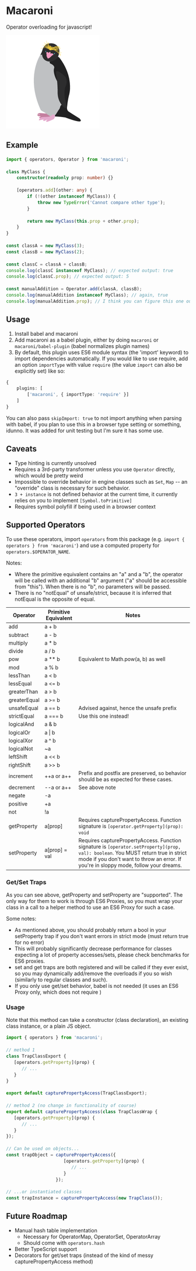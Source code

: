 # Macaroni

Operator overloading for javascript!

![he is angry that you aren't using operator overloading in JS yet!](macaroni.png)

## Example

```typescript
import { operators, Operator } from 'macaroni';

class MyClass {
    constructor(readonly prop: number) {}
    
    [operators.add](other: any) {
        if (!(other instanceof MyClass)) {
            throw new TypeError('Cannot compare other type');
        }
        
        return new MyClass(this.prop + other.prop);
    }
}

const classA = new MyClass(3);
const classB = new MyClass(2);

const classC = classA + classB;
console.log(classC instanceof MyClass); // expected output: true
console.log(classC.prop); // expected output: 5

const manualAddition = Operator.add(classA, classB);
console.log(manualAddition instanceof MyClass); // again, true
console.log(manualAddition.prop); // I think you can figure this one out
```

## Usage

1. Install babel and macaroni
2. Add macaroni as a babel plugin, either by doing `macaroni` or `macaroni/babel-plugin` (babel normalizes plugin names)
3. By default, this plugin uses ES6 module syntax (the 'import' keyword) to import dependencies automatically. If you would like to use require, add an option `importType` with value `require` (the value `import` can also be explicitly set) like so:

```typescript
{
    plugins: [
        ['macaroni', { importType: 'require' }]
    ]
}
``` 

You can also pass `skipImport: true` to not import anything when parsing with babel, if you plan to use this in a browser type setting or something, idunno. It was added for unit testing but I'm sure it has some use.

## Caveats

- Type hinting is currently unsolved
- Requires a 3rd-party transformer unless you use `Operator` directly, which would be pretty weird
- Impossible to override behavior in engine classes such as `Set`, `Map` -- an "override" class is necessary for such behavior.
- `3 + instance` is not defined behavior at the current time, it currently relies on you to implement `[Symbol.toPrimitive]` 
- Requires symbol polyfill if being used in a browser context

## Supported Operators

To use these operators, import `operators` from this package (e.g. `import { operators } from 'macaroni'`) and use a computed property for `operators.$OPERATOR_NAME`. 

Notes:
- Where the primitive equivalent contains an "a" and a "b", the operator will be called with an additional "b" argument ("a" should be accessible from "this"). When there is no "b", no parameters will be passed.
- There is no "notEqual" of unsafe/strict, because it is inferred that notEqual is the opposite of equal.

Operator|Primitive Equivalent|Notes
---|---|---
add|a + b|
subtract|a - b|
multiply|a * b|
divide|a / b|
pow|a ** b|Equivalent to Math.pow(a, b) as well
mod|a % b|
lessThan|a < b|
lessEqual|a <= b|
greaterThan|a > b|
greaterEqual|a >= b||=
unsafeEqual|a == b|Advised against, hence the unsafe prefix
strictEqual|a === b|Use this one instead!
logicalAnd|a & b|
logicalOr|a &#124; b|
logicalXor|a ^ b|
logicalNot|~a|
leftShift|a << b|
rightShift|a >> b|
increment|++a or a++|Prefix and postfix are preserved, so behavior should be as expected for these cases.
decrement|--a or a++|See above note
negate|-a|
positive|+a|
not|!a|
getProperty|a[prop]|Requires capturePropertyAccess. Function signature is `[operator.getProperty](prop): void`
setProperty|a[prop] = val|Requires capturePropertyAccess. Function signature is `[operator.setProperty](prop, val): boolean`. You MUST return true in strict mode if you don't want to throw an error. If you're in sloppy mode, follow your dreams.

### Get/Set Traps

As you can see above, getProperty and setProperty are "supported". The only way for them to work is through ES6 Proxies, so you must wrap your class in a call to a helper method to use an ES6 Proxy for such a case.

Some notes:
- As mentioned above, you should probably return a bool in your setProperty trap if you don't want errors in strict mode (must return true for no error)
- This will probably significantly decrease performance for classes expecting a lot of property accesses/sets, please check benchmarks for ES6 proxies.
- set and get traps are both registered and will be called if they ever exist, so you may dynamically add/remove the overloads if you so wish (similarly to regular classes and such).
- If you only use get/set behavior, babel is not needed (it uses an ES6 Proxy only, which does not require )

### Usage

Note that this method can take a constructor (class declaration), an existing class instance, or a plain JS object.

```javascript
import { operators } from 'macaroni';

// method 1
class TrapClassExport {
   [operators.getProperty](prop) {
      // ...  
   }
}

export default capturePropertyAccess(TrapClassExport);

// method 2 (no change in functionality of course)
export default capturePropertyAccess(class TrapClassWrap {
   [operators.getProperty](prop) {
      // ...  
   }
});

// Can be used on objects...
const trapObject = capturePropertyAccess({
                      [operators.getProperty](prop) {
                         // ...
                      }
                   });

// ...or instantiated classes
const trapInstance = capturePropertyAccess(new TrapClass());
```

## Future Roadmap

- Manual hash table implementation
    - Necessary for OperatorMap, OperatorSet, OperatorArray
    - Should come with `operators.hash`
- Better TypeScript support
- Decorators for get/set traps (instead of the kind of messy capturePropertyAccess method)


